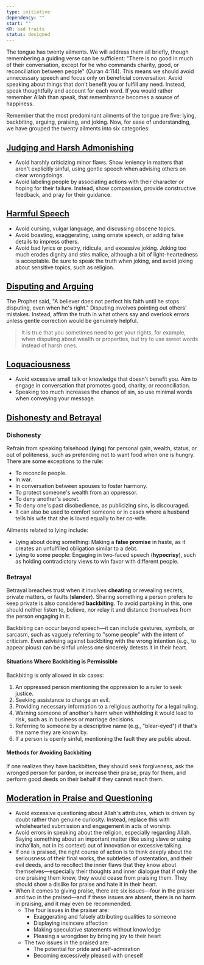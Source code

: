 ```yaml
---
type: initiative
dependency: ""
start: ""
KR: bad traits
status: designed
---
```


The tongue has twenty ailments. We will address them all briefly, though remembering a guiding verse can be sufficient: "There is no good in much of their conversation, except for he who commands charity, good, or reconciliation between people" (Quran 4:114). This means we should avoid unnecessary speech and focus only on beneficial conversation. Avoid speaking about things that don't benefit you or fulfill any need. Instead, speak thoughtfully and account for each word. If you would rather remember Allah than speak, that remembrance becomes a source of happiness.

Remember that the most predominant ailments of the tongue are five: lying, backbiting, arguing, praising, and joking. Now, for ease of understanding, we have grouped the twenty ailments into six categories:

## [Judging and Harsh Admonishing](Processes/Advice%20and%20admonishment.md)

* Avoid harshly criticizing minor flaws. Show leniency in matters that aren't explicitly sinful, using gentle speech when advising others on clear wrongdoings.
* Avoid labeling people by associating actions with their character or hoping for their failure. Instead, show compassion, provide constructive feedback, and pray for their guidance.

## [Harmful Speech](Processes/Avoiding%20Harmful%20Speech.md)

* Avoid cursing, vulgar language, and discussing obscene topics.
* Avoid boasting, exaggerating, using ornate speech, or adding false details to impress others.
* Avoid bad lyrics or poetry, ridicule, and excessive joking. Joking too much erodes dignity and stirs malice, although a bit of light-heartedness is acceptable. Be sure to speak the truth when joking, and avoid joking about sensitive topics, such as religion.

## [Disputing and Arguing](Processes/Managing%20difference%20of%20opinion.md)

The Prophet said, "A believer does not perfect his faith until he stops disputing, even when he's right." Disputing involves pointing out others' mistakes. Instead, affirm the truth in what others say and overlook errors unless gentle correction would be genuinely helpful.

> It is true that you sometimes need to get your rights, for example, when disputing about wealth or properties, but try to use sweet words instead of harsh ones.

## [Loquaciousness](Processes/Speak%20purposefully%20or%20maintain%20silence.md)

* Avoid excessive small talk or knowledge that doesn't benefit you. Aim to engage in conversation that promotes good, charity, or reconciliation.
* Speaking too much increases the chance of sin, so use minimal words when conveying your message.

## [Dishonesty and Betrayal](Processes/Honesty,%20Trust%20and%20figurative%20language.md)

### Dishonesty

Refrain from speaking falsehood (**lying**) for personal gain, wealth, status, or out of politeness, such as pretending not to want food when one is hungry. There are some exceptions to the rule:

* To reconcile people.
* In war.
* In conversation between spouses to foster harmony.
* To protect someone's wealth from an oppressor.
* To deny another's secret.
* To deny one's past disobedience, as publicizing sins, is discouraged.
* It can also be used to comfort someone or in cases where a husband tells his wife that she is loved equally to her co-wife.

Ailments related to lying include:

* Lying about doing something: Making a **false promise** in haste, as it creates an unfulfilled obligation similar to a debt.
* Lying to some people: Engaging in two-faced speech (**hypocrisy**), such as holding contradictory views to win favor with different people.

### Betrayal

Betrayal breaches trust when it involves **cheating** or revealing secrets, private matters, or faults (**slander**). Sharing something a person prefers to keep private is also considered **backbiting**. To avoid partaking in this, one should neither listen to, believe, nor relay it and distance themselves from the person engaging in it.

Backbiting can occur beyond speech—it can include gestures, symbols, or sarcasm, such as vaguely referring to "some people" with the intent of criticism. Even advising against backbiting with the wrong intention (e.g., to appear pious) can be sinful unless one sincerely detests it in their heart.

#### Situations Where Backbiting is Permissible

Backbiting is only allowed in six cases:

1. An oppressed person mentioning the oppression to a ruler to seek justice.
2. Seeking assistance to change an evil.
3. Providing necessary information to a religious authority for a legal ruling.
4. Warning someone of another's harm when withholding it would lead to risk, such as in business or marriage decisions.
5. Referring to someone by a descriptive name (e.g., "blear-eyed") if that's the name they are known by.
6. If a person is openly sinful, mentioning the fault they are public about.

#### Methods for Avoiding Backbiting

If one realizes they have backbitten, they should seek forgiveness, ask the wronged person for pardon, or increase their praise, pray for them, and perform good deeds on their behalf if they cannot reach them.

## [Moderation in Praise and Questioning](Processes/Moderation%20in%20Praise%20and%20Questioning.md)

* Avoid excessive questioning about Allah's attributes, which is driven by doubt rather than genuine curiosity. Instead, replace this with wholehearted submission and engagement in acts of worship.
* Avoid errors in speaking about the religion, especially regarding Allah. Saying something about an important matter (like using slave or using incha'llah, not in its context) out of innovation or excessive talking.
* If one is praised, the right course of action is to think deeply about the seriousness of their final works, the subtleties of ostentation, and their evil deeds, and to recollect the inner flaws that they know about themselves—especially their thoughts and inner dialogue that if only the one praising them knew, they would cease from praising them. They should show a dislike for praise and hate it in their heart.
* When it comes to giving praise, there are six issues—four in the praiser and two in the praised—and if these issues are absent, there is no harm in praising, and it may even be recommended.
	* The four issues in the praiser are:
		* Exaggerating and falsely attributing qualities to someone
		* Displaying insincere affection
		* Making speculative statements without knowledge
		* Pleasing a wrongdoer by bringing joy to their heart
	* The two issues in the praised are:
		* The potential for pride and self-admiration
		* Becoming excessively pleased with oneself
